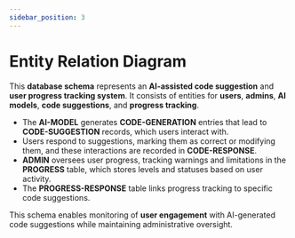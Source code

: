```yaml
---
sidebar_position: 3
---
```


# Entity Relation Diagram

This **database schema** represents an **AI-assisted code suggestion** and **user progress tracking system**. It consists of entities for **users**, **admins**, **AI models**, **code suggestions**, and **progress tracking**. 

- The **AI-MODEL** generates **CODE-GENERATION** entries that lead to **CODE-SUGGESTION** records, which users interact with.
- Users respond to suggestions, marking them as correct or modifying them, and these interactions are recorded in **CODE-RESPONSE**.
- **ADMIN** oversees user progress, tracking warnings and limitations in the **PROGRESS** table, which stores levels and statuses based on user activity.
- The **PROGRESS-RESPONSE** table links progress tracking to specific code suggestions.

This schema enables monitoring of **user engagement** with AI-generated code suggestions while maintaining administrative oversight.
